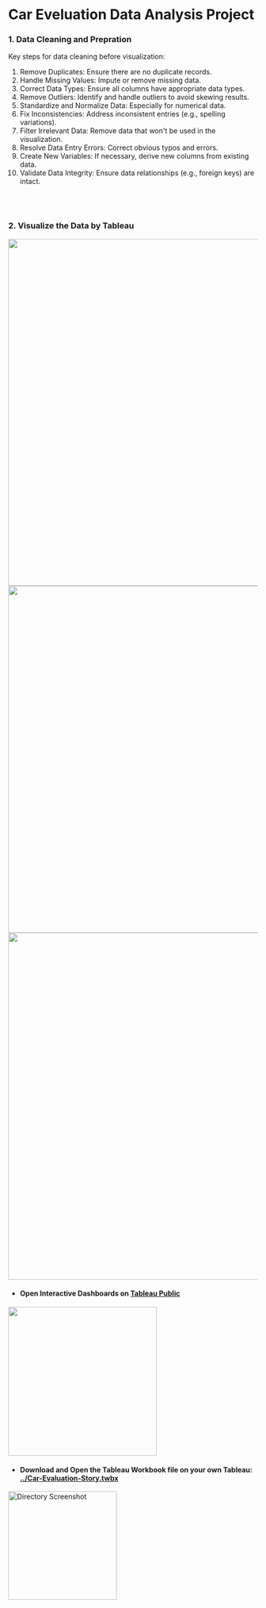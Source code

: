 # Car Eveluation Data Analysis Project

### 1. Data Cleaning and Prepration

Key steps for data cleaning before visualization:

1. Remove Duplicates: Ensure there are no duplicate records.
2. Handle Missing Values: Impute or remove missing data.
3. Correct Data Types: Ensure all columns have appropriate data types.
4. Remove Outliers: Identify and handle outliers to avoid skewing results.
5. Standardize and Normalize Data: Especially for numerical data.
6. Fix Inconsistencies: Address inconsistent entries (e.g., spelling variations).
7. Filter Irrelevant Data: Remove data that won't be used in the visualization.
8. Resolve Data Entry Errors: Correct obvious typos and errors.
9. Create New Variables: If necessary, derive new columns from existing data.
10. Validate Data Integrity: Ensure data relationships (e.g., foreign keys) are intact.

<br><br>


### 2. Visualize the Data by Tableau

<p align="Left">
  <img src="https://github.com/user-attachments/assets/fc6c4e78-9879-445a-8c53-15995b2f8b0d" width="700"/>
  <img src="https://github.com/user-attachments/assets/c184c63e-09bf-4c0d-9c23-3f9a473b87b7" width="700"/>
  <img src="https://github.com/user-attachments/assets/1c1d2528-7882-42c5-aa41-87913b4d2c26" width="700"/>
</p>

- #### Open Interactive Dashboards on **[Tableau Public](https://public.tableau.com/views/CarEvaluationDashboards/Story1?:language=en-US&:sid=&:redirect=auth&:display_count=n&:origin=viz_share_link)**


<p align="left">
  <a href="https://public.tableau.com/views/CarEvaluationDashboards/Story1?:language=en-US&:sid=&:redirect=auth&:display_count=n&:origin=viz_share_link" target="_blank">
    <img src="https://github.com/user-attachments/assets/38b9d4f5-15c3-415f-92ca-84800c2ba88e" width="300" />
  </a>
</p>


- #### Download and Open the Tableau Workbook file on your own Tableau: [../Car-Evaluation-Story.twbx](https://github.com/tarafard/car-eveluation-data-analysis/blob/main/Car-Evaluation-Story.twbx)


<p align="Left">
  <img width="219" alt="Directory Screenshot" src="https://github.com/user-attachments/assets/a3314b41-9f10-43d0-87ab-bbcc199f4453">
</p>
</br></br>





